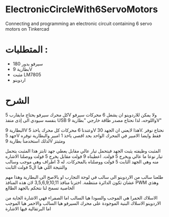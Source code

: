# ElectronicCircleWith6ServoMotors
Connecting and programming an electronic circuit containing 6 servo motors on Tinkercad
# المتطلبات :
- سيرفو يدور 180
- بطارية 9V
- مثبت LM7805
- اردوينو

# الشرح 

  كل محرك سيرفو يحتاج مايقارب 5V ولا يمكن للاردوينو ان يشغل 6 محركات سيرفو بنفسه سيودي الى إذى منفذ USB واللوحه، لذا نحتاج مصدر طاقة خارجي "بطارية 9V"

  البطارية 9V وعندنا 6 محركات كل محرك ياخذ 5V هذا لايعني ان الجهد 30V. نحتاج نوفر جهد 5V فقط وايضا الامبير في المحرك الواحد بحد اقصى ياخذ 1 امبير والبطارية توفره لذلك استخدمنا بطارية 9V ومثبتز

  المثبت وظيفته يثبت الجهد فيتحمل تيار عالي مقابل يعطي جهد ثابتز هذا المثبت يتحمل تيار نوعا ما عالي ويخرج 5 فولت. اعطيناه 9 فولت مقابل يخرج 5 فولت ووصلنا الاشاره منه وهي الجهد الثابت 5 فولت ووصلناه بالمحركات.
  له 3 اطراف وهي موجب وسالب والنتيجة اللي هيا ال5 فولت الثابت

  طلعنا سالب من الاردوينو الى سالب في لوحة التجارب او بالاصح الى البطارية وهذا مهم عشان تكون الدائرة منتظمة.
  اخترنا منافذ 3,5,6,9,10,11 لان هذه المنافذ PWM وهذي الخاصية تسمح لنا نتحكم بالجهد الطالع

  الاسلاك الحمرا هي الموجب والسودا هيا السالب اما الصفراء فهي الاشارة الجاية من الاردوينو
  الاسلاك البنية الموجودة على محرك السيرفو هيا السالب والاحمر هيا الموجب اما البرتقالية فيها الاشارة 
